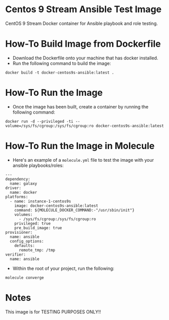 # Centos 9 Stream Ansible Test Image
CentOS 9 Stream Docker container for Ansible playbook and role testing.

# How-To Build Image from Dockerfile
* Download the Dockerfile onto your machine that has docker installed. 
* Run the following command to build the image:
```
docker build -t docker-centos9s-ansible:latest .
```

# How-To Run the Image
* Once the image has been built, create a container by running the following command:
```
docker run -d --privileged -ti --volume=/sys/fs/cgroup:/sys/fs/cgroup:ro docker-centos9s-ansible:latest
```

# How-To Run the Image in Molecule
* Here's an example of a `molecule.yml` file to test the image with your ansible playbooks/roles:
```
---
dependency:
  name: galaxy
driver:
  name: docker
platforms:
  - name: instance-1-centos9s
    image: docker-centos9s-ansible:latest
    command: ${MOLECULE_DOCKER_COMMAND:-"/usr/sbin/init"}
    volumes:
      - /sys/fs/cgroup:/sys/fs/cgroup:ro
    privileged: true
    pre_build_image: true
provisioner:
  name: ansible
  config_options:
    defaults:
      remote_tmp: /tmp
verifier:
  name: ansible
```

* Within the root of your project, run the following:
```
molecule converge
```

# Notes
This image is for TESTING PURPOSES ONLY!!
